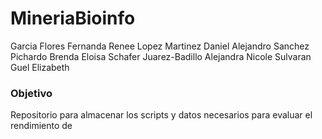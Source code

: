 # MineriaBioinfo

Garcia Flores Fernanda Renee
Lopez Martinez Daniel Alejandro
Sanchez Pichardo Brenda Eloisa
Schafer Juarez-Badillo Alejandra Nicole
Sulvaran Guel Elizabeth


### Objetivo
Repositorio para almacenar los scripts y datos necesarios para evaluar el rendimiento de 
